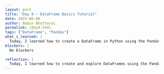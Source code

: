 ```yaml
---
layout: post
title: "Day 9 – DataFrame Basics Tutorial"
date: 2025-06-06
author: Nabin Bhattarai
permalink: /day9.html
tags: ["DataFrame", "Pandas"]
what_i_learned: |
  Today, I learned how to create a DataFrame in Python using the Pandas library by passing a dictionary of data into the pd.DataFrame() function. I explored how the data is organized in rows and columns, similar to a table. I also learned how to use the df.head() function to view the first few rows of the DataFrame. Using df.tail() allowed me to see the entries from the last. I learned to use df.columns() to list all the columns, df.max() to get maximum number from the dataset and df.min() the other way. I also learned to use df.std(), df.mean(), and df.describe() functions. We also discussed on writing research paper for our project. After that, we worked on our video presentation for the week.
blockers: |
  No blockers
  
reflection: |
  Today, I learned how to create and explore DataFrames using the Pandas library. I practiced viewing data with functions like head() and tail(), and used statistical methods such as mean(), std(), max(), min(), and describe() to analyze the dataset. Overall, it was a good step forward in understanding data handling in Python. I feel nervous speaking in front of people or on Zoom. Video presentations will definitely help me build confidence in my speaking skills.
---
```

